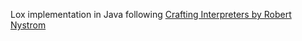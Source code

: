 Lox implementation in Java following [Crafting Interpreters by Robert Nystrom](craftinginterpreters.com)
